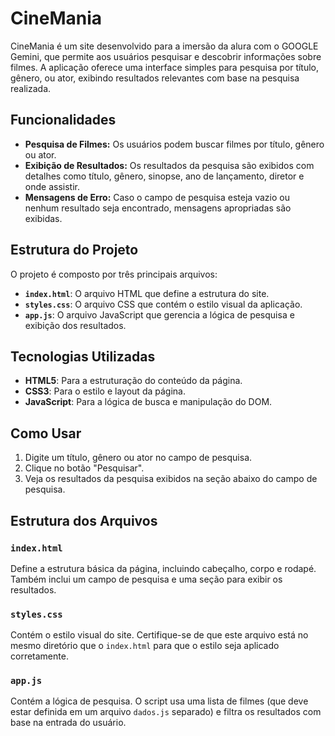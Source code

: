 # CineMania

CineMania é um site desenvolvido para a imersão da alura com o GOOGLE Gemini, que permite aos usuários pesquisar e descobrir informações sobre filmes. A aplicação oferece uma interface simples para pesquisa por título, gênero, ou ator, exibindo resultados relevantes com base na pesquisa realizada.

## Funcionalidades

- **Pesquisa de Filmes:** Os usuários podem buscar filmes por título, gênero ou ator.
- **Exibição de Resultados:** Os resultados da pesquisa são exibidos com detalhes como título, gênero, sinopse, ano de lançamento, diretor e onde assistir.
- **Mensagens de Erro:** Caso o campo de pesquisa esteja vazio ou nenhum resultado seja encontrado, mensagens apropriadas são exibidas.

## Estrutura do Projeto

O projeto é composto por três principais arquivos:

- **`index.html`**: O arquivo HTML que define a estrutura do site.
- **`styles.css`**: O arquivo CSS que contém o estilo visual da aplicação.
- **`app.js`**: O arquivo JavaScript que gerencia a lógica de pesquisa e exibição dos resultados.

## Tecnologias Utilizadas

- **HTML5**: Para a estruturação do conteúdo da página.
- **CSS3**: Para o estilo e layout da página.
- **JavaScript**: Para a lógica de busca e manipulação do DOM.

## Como Usar

1. Digite um título, gênero ou ator no campo de pesquisa.
2. Clique no botão "Pesquisar".
3. Veja os resultados da pesquisa exibidos na seção abaixo do campo de pesquisa.

## Estrutura dos Arquivos

### `index.html`
Define a estrutura básica da página, incluindo cabeçalho, corpo e rodapé. Também inclui um campo de pesquisa e uma seção para exibir os resultados.

### `styles.css`
Contém o estilo visual do site. Certifique-se de que este arquivo está no mesmo diretório que o `index.html` para que o estilo seja aplicado corretamente.

### `app.js`
Contém a lógica de pesquisa. O script usa uma lista de filmes (que deve estar definida em um arquivo `dados.js` separado) e filtra os resultados com base na entrada do usuário.
